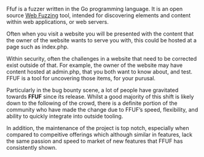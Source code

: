 Ffuf is a fuzzer written in the Go programming language. It is an open source [Web Fuzzing](../web/fuzzing.md) tool, intended for discovering elements and content within web applications, or web servers. 

Often when you visit a website you will be presented with the content that the owner of the website wants to serve you with, this could be hosted at a page such as index.php. 

Within security, often the challenges in a website that need to be corrected exist outside of that. For example, the owner of the website may have content hosted at admin.php, that you both want to know about, and test. FFUF is a tool for uncovering those items, for your purusal.

Particularly in the bug bounty scene, a lot of people have gravitated towards **FFUF** since its release. Whilst a good majority of this shift is likely down to the following of the crowd, there is a definite portion of the community who have made the change due to FFUF’s speed, flexibility, and ability to quickly integrate into outside tooling. 

In addition, the maintenance of the project is top notch, especially when compared to compeitive offerings which although similar in features, lack the same passion and speed to market of new features that FFUF has consistently shown. 